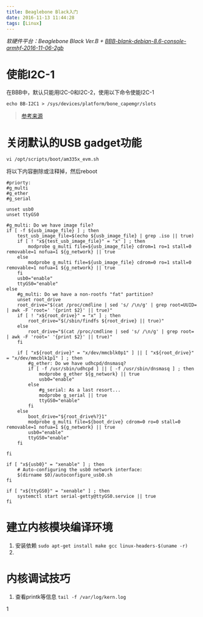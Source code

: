 ```yaml
---
title: Beaglebone Black入门
date: 2016-11-13 11:44:28
tags: [Linux]
---
```


*软硬件平台：Beaglebone Black Ver.B + [BBB-blank-debian-8.6-console-armhf-2016-11-06-2gb](https://rcn-ee.com/rootfs/bb.org/testing/2016-11-06/console/BBB-blank-debian-8.6-console-armhf-2016-11-06-2gb.img.xz)*
<!-- more -->
# 使能I2C-1
在BBB中，默认只能用I2C-0和I2C-2，使用以下命令使能I2C-1

`echo BB-I2C1 > /sys/devices/platform/bone_capemgr/slots`
> [参考来源](https://www.cs.sfu.ca/CourseCentral/433/bfraser/other/I2CGuide.pdf)

# 关闭默认的USB gadget功能
`vi /opt/scripts/boot/am335x_evm.sh`

将以下内容删除或注释掉，然后reboot
```
#priorty:
#g_multi
#g_ether
#g_serial

unset usb0
unset ttyGS0

#g_multi: Do we have image file?
if [ -f ${usb_image_file} ] ; then
	test_usb_image_file=$(echo ${usb_image_file} | grep .iso || true)
	if [ ! "x${test_usb_image_file}" = "x" ] ; then
		modprobe g_multi file=${usb_image_file} cdrom=1 ro=1 stall=0 removable=1 nofua=1 ${g_network} || true
	else
		modprobe g_multi file=${usb_image_file} cdrom=0 ro=1 stall=0 removable=1 nofua=1 ${g_network} || true
	fi
	usb0="enable"
	ttyGS0="enable"
else
	#g_multi: Do we have a non-rootfs "fat" partition?
	unset root_drive
	root_drive="$(cat /proc/cmdline | sed 's/ /\n/g' | grep root=UUID= | awk -F 'root=' '{print $2}' || true)"
	if [ ! "x${root_drive}" = "x" ] ; then
		root_drive="$(/sbin/findfs ${root_drive} || true)"
	else
		root_drive="$(cat /proc/cmdline | sed 's/ /\n/g' | grep root= | awk -F 'root=' '{print $2}' || true)"
	fi

	if [ "x${root_drive}" = "x/dev/mmcblk0p1" ] || [ "x${root_drive}" = "x/dev/mmcblk1p1" ] ; then
		#g_ether: Do we have udhcpd/dnsmasq?
		if [ -f /usr/sbin/udhcpd ] || [ -f /usr/sbin/dnsmasq ] ; then
			modprobe g_ether ${g_network} || true
			usb0="enable"
		else
			#g_serial: As a last resort...
			modprobe g_serial || true
			ttyGS0="enable"
		fi
	else
		boot_drive="${root_drive%?}1"
		modprobe g_multi file=${boot_drive} cdrom=0 ro=0 stall=0 removable=1 nofua=1 ${g_network} || true
		usb0="enable"
		ttyGS0="enable"
	fi

fi

if [ "x${usb0}" = "xenable" ] ; then
	# Auto-configuring the usb0 network interface:
	$(dirname $0)/autoconfigure_usb0.sh
fi

if [ "x${ttyGS0}" = "xenable" ] ; then
	systemctl start serial-getty@ttyGS0.service || true
fi
```

# 建立内核模块编译环境
1. 安装依赖 `sudo apt-get install make gcc linux-headers-$(uname -r)`
2.



# 内核调试技巧
1. 查看printk等信息  `tail -f /var/log/kern.log`




















1

